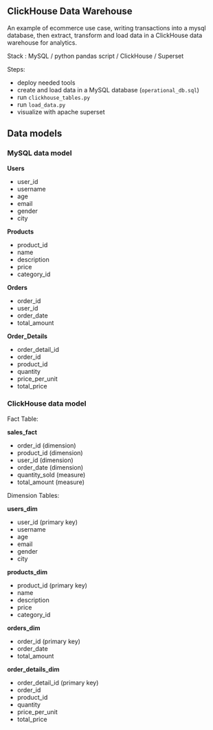 ## ClickHouse Data Warehouse

An example of ecommerce use case, writing transactions into a mysql database, then extract, transform and load data in a ClickHouse data warehouse for analytics.

Stack : MySQL / python pandas script / ClickHouse / Superset 

Steps:
- deploy needed tools
- create and load data in a MySQL database (`operational_db.sql`)
- run `clickhouse_tables.py`
- run `load_data.py`
- visualize with apache superset

## Data models

### MySQL data model

__Users__
- user_id
- username
- age
- email
- gender
- city

__Products__
- product_id
- name
- description
- price
- category_id

__Orders__
- order_id
- user_id
- order_date
- total_amount

__Order_Details__
- order_detail_id
- order_id
- product_id
- quantity
- price_per_unit
- total_price

### ClickHouse data model

Fact Table:

__sales_fact__
- order_id (dimension)
- product_id (dimension)
- user_id (dimension)
- order_date (dimension)
- quantity_sold (measure)
- total_amount (measure)

Dimension Tables:

__users_dim__
- user_id (primary key)
- username
- age
- email
- gender
- city

__products_dim__
- product_id (primary key)
- name
- description
- price
- category_id

__orders_dim__
- order_id (primary key)
- order_date
- total_amount

__order_details_dim__
- order_detail_id (primary key)
- order_id
- product_id
- quantity
- price_per_unit
- total_price